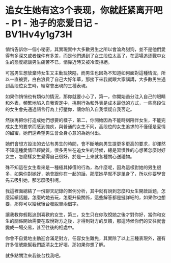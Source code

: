 # 追女生她有这3个表现，你就赶紧离开吧 - P1 - 池子的恋爱日记 - BV1Hv4y1g73H

悄悄告訴你一個小秘密，其實現實中大多數男生之所以會淪為甜狗，並不是他們愛得有多深又或者條件有多差，而是他們遇到了女生段位太高了，在這場追逐戰中女生的態度總讓男生痛苦不已，悄靠近時又被冷漠拒絕。

可當男生想放棄時女生又主動玩狹隘，而男生也因為不知道如何面對這種情況，所以一直被耍，白白浪費了自己大好年華，那接下來我就跟大家講講，大多數男生遇到高段位女生時，經常會出現的三種表現。

如果你悄悄也有類似的情況，那你就要小心了，第一，你開始過分注入自己的眼睛和外表，頻繁地陷入自我否定中，挑剔行為和外表是成本最低的方式，一些高段位的女生會先通過語言行為上打壓你，讓你陷入自我懷疑自我否定。

然後再把你打造成她們想要的樣子，第二，你開始因為不能時刻陪伴女生，不能完成女生的要求而感到愧疚，與普通的女生不同，高段位的女生追求的不僅僅是愛情的甜蜜，她們還希望男生會全身心意的為她付出。

她們會想方設法的去佔有男生的時間，會不斷地向男生提更多更高的要求，卻渾然不知這種愛情已經變質，很多男生在追女生的時候，總是習慣性的心想著怎麼討好女生，怎麼樣女生覺得自己很好，於是一上來就各種關心送禮物。

殊不知這在女生看來是一種極其掉價的行為，為什麼呢，因為這樣對她的男生很多，如果你對她好，她會跟你在一起的話，那麼她早就不是單身了，所以你要學會先去吸引她，那怎麼吸引呢。

我這裡面總結了一份聊天記錄的案例分析，其中就有說到怎麼和女生開啟話題，怎麼延續話題，怎麼約她去玩，怎麼升級關係，這些解答都是挺詳細的，如果你也想要，那你可以給我後台發脫單兩個字。

讓我教你輕鬆追到喜歡的女生，第三，女生只在你取悅她之後才對你好，當你和女生的關係開始需要在取悅對方之後，才得到對方的反饋，那這時候你們的交往就會變成一場交易，甚至往後的相處中。

你會不自覺地主動迎合滿足對方，任容女生難免，其實除了以上三種表現外，還有許多信號能幫我們認清女生好壞，那如果你想了解。

就多點關注來我後台找我吧。